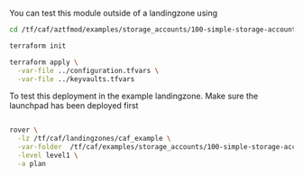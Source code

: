 You can test this module outside of a landingzone using

```bash
cd /tf/caf/aztfmod/examples/storage_accounts/100-simple-storage-account-blob-container/standalone

terraform init

terraform apply \
  -var-file ../configuration.tfvars \
  -var-file ../keyvaults.tfvars


```

To test this deployment in the example landingzone. Make sure the launchpad has been deployed first

```bash

rover \
  -lz /tf/caf/landingzones/caf_example \
  -var-folder  /tf/caf/examples/storage_accounts/100-simple-storage-account-blob-container/ \
  -level level1 \
  -a plan

```